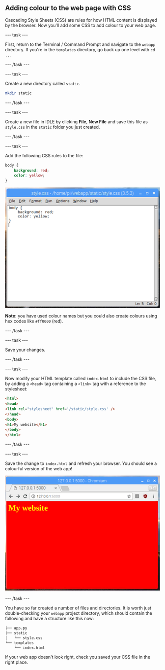 ## Adding colour to the web page with CSS

Cascading Style Sheets (CSS) are rules for how HTML content is displayed by the browser. Now you'll add some CSS to add colour to your web page.

--- task ---

First, return to the Terminal / Command Prompt and navigate to the `webapp` directory. If you're in the `templates` directory, go back up one level with `cd ..`.

--- /task ---

--- task ---

Create a new directory called `static`.

```bash
mkdir static
```

--- /task ---

--- task ---

Create a new file in IDLE by clicking **File**, **New File** and save this file as `style.css` in the `static` folder you just created.

--- /task ---

--- task ---

Add the following CSS rules to the file:

```css
body {
    background: red;
    color: yellow;
}
```

![idle css](images/idle-css.png)

**Note:** you have used colour names but you could also create colours using hex codes like `#ff0000` (red).

--- /task ---

--- task ---

Save your changes.

--- /task ---

--- task ---

Now modify your HTML template called `index.html` to include the CSS file, by adding a `<head>` tag containing a `<link>` tag with a reference to the stylesheet:

```html
<html>
<head>
<link rel="stylesheet" href='/static/style.css' />
</head>
<body>
<h1>My website</h1>
</body>
</html>
```

--- /task ---

--- task ---

Save the change to `index.html` and refresh your browser. You should see a colourful version of the web app!

![Flask app with colour](images/flask-app-with-colour.png)

--- /task ---

You have so far created a number of files and directories. It is worth just double-checking your `webapp` project directory, which should contain the following and have a structure like this now:

```
├── app.py
├── static
│   └── style.css
└── templates
    └── index.html
```

If your web app doesn't look right, check you saved your CSS file in the right place.

